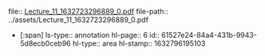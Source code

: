 file:: [Lecture_11_1632723296889_0.pdf](../assets/Lecture_11_1632723296889_0.pdf)
file-path:: ../assets/Lecture_11_1632723296889_0.pdf

- [:span]
  ls-type:: annotation
  hl-page:: 6
  id:: 61527e24-84a4-431b-9943-5d8ecb0ceb96
  hl-type:: area
  hl-stamp:: 1632796195103